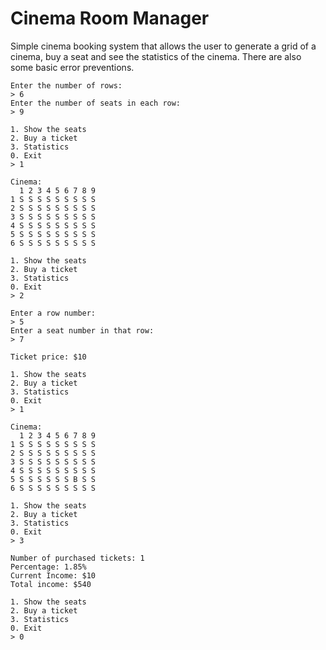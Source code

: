 # Cinema Room Manager

Simple cinema booking system that allows the user to generate a grid of a cinema, buy a seat and see the statistics of the cinema. There are also some basic error preventions.

```
Enter the number of rows:
> 6
Enter the number of seats in each row:
> 9

1. Show the seats
2. Buy a ticket
3. Statistics
0. Exit
> 1

Cinema:
  1 2 3 4 5 6 7 8 9 
1 S S S S S S S S S
2 S S S S S S S S S
3 S S S S S S S S S
4 S S S S S S S S S
5 S S S S S S S S S
6 S S S S S S S S S

1. Show the seats
2. Buy a ticket
3. Statistics
0. Exit
> 2

Enter a row number:
> 5
Enter a seat number in that row:
> 7

Ticket price: $10

1. Show the seats
2. Buy a ticket
3. Statistics
0. Exit
> 1

Cinema:
  1 2 3 4 5 6 7 8 9 
1 S S S S S S S S S
2 S S S S S S S S S
3 S S S S S S S S S
4 S S S S S S S S S
5 S S S S S S B S S
6 S S S S S S S S S

1. Show the seats
2. Buy a ticket
3. Statistics
0. Exit
> 3

Number of purchased tickets: 1
Percentage: 1.85%
Current Income: $10
Total income: $540

1. Show the seats
2. Buy a ticket
3. Statistics
0. Exit
> 0
```
